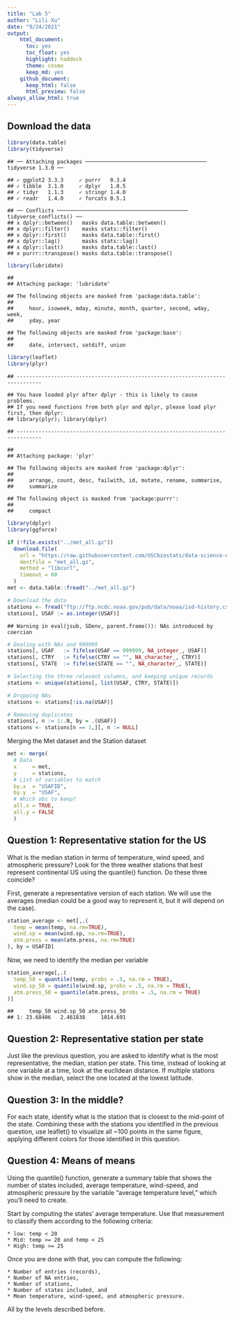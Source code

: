 ```yaml
---
title: "Lab 5"
author: "Lili Xu"
date: "9/24/2021"
output: 
    html_document:
      toc: yes 
      toc_float: yes 
      highlight: haddock
      theme: cosmo
      keep_md: yes
    github_document:
      keep_html: false
      html_preview: false
always_allow_html: true
---
```




## Download the data



```r
library(data.table)
library(tidyverse)
```

```
## ── Attaching packages ─────────────────────────────────────── tidyverse 1.3.0 ──
```

```
## ✓ ggplot2 3.3.3     ✓ purrr   0.3.4
## ✓ tibble  3.1.0     ✓ dplyr   1.0.5
## ✓ tidyr   1.1.3     ✓ stringr 1.4.0
## ✓ readr   1.4.0     ✓ forcats 0.5.1
```

```
## ── Conflicts ────────────────────────────────────────── tidyverse_conflicts() ──
## x dplyr::between()   masks data.table::between()
## x dplyr::filter()    masks stats::filter()
## x dplyr::first()     masks data.table::first()
## x dplyr::lag()       masks stats::lag()
## x dplyr::last()      masks data.table::last()
## x purrr::transpose() masks data.table::transpose()
```

```r
library(lubridate)
```

```
## 
## Attaching package: 'lubridate'
```

```
## The following objects are masked from 'package:data.table':
## 
##     hour, isoweek, mday, minute, month, quarter, second, wday, week,
##     yday, year
```

```
## The following objects are masked from 'package:base':
## 
##     date, intersect, setdiff, union
```

```r
library(leaflet)
library(plyr)
```

```
## ------------------------------------------------------------------------------
```

```
## You have loaded plyr after dplyr - this is likely to cause problems.
## If you need functions from both plyr and dplyr, please load plyr first, then dplyr:
## library(plyr); library(dplyr)
```

```
## ------------------------------------------------------------------------------
```

```
## 
## Attaching package: 'plyr'
```

```
## The following objects are masked from 'package:dplyr':
## 
##     arrange, count, desc, failwith, id, mutate, rename, summarise,
##     summarize
```

```
## The following object is masked from 'package:purrr':
## 
##     compact
```

```r
library(dplyr)
library(ggforce)
```


```r
if (!file.exists("../met_all.gz"))
  download.file(
    url = "https://raw.githubusercontent.com/USCbiostats/data-science-data/master/02_met/met_all.gz",
    destfile = "met_all.gz",
    method = "libcurl",
    timeout = 60
  )
met <- data.table::fread("../met_all.gz")

# Download the data
stations <- fread("ftp://ftp.ncdc.noaa.gov/pub/data/noaa/isd-history.csv")
stations[, USAF := as.integer(USAF)]
```

```
## Warning in eval(jsub, SDenv, parent.frame()): NAs introduced by coercion
```

```r
# Dealing with NAs and 999999
stations[, USAF   := fifelse(USAF == 999999, NA_integer_, USAF)]
stations[, CTRY   := fifelse(CTRY == "", NA_character_, CTRY)]
stations[, STATE  := fifelse(STATE == "", NA_character_, STATE)]

# Selecting the three relevant columns, and keeping unique records
stations <- unique(stations[, list(USAF, CTRY, STATE)])

# Dropping NAs
stations <- stations[!is.na(USAF)]

# Removing duplicates
stations[, n := 1:.N, by = .(USAF)]
stations <- stations[n == 1,][, n := NULL]
```

Merging the Met dataset and the Station dataset

```r
met <- merge(
  # Data
  x     = met,      
  y     = stations, 
  # List of variables to match
  by.x  = "USAFID",
  by.y  = "USAF", 
  # Which obs to keep?
  all.x = TRUE,      
  all.y = FALSE
  )
```

## Question 1: Representative station for the US

What is the median station in terms of temperature, wind speed, and atmospheric pressure? Look for the three weather stations that best represent continental US using the quantile() function. Do these three coincide?

First, generate a representative version of each station. We will use the averages (median could be a good way to represent it, but it will depend on the case).

```r
station_average <- met[,.(
  temp = mean(temp, na.rm=TRUE),
  wind.sp = mean(wind.sp, na.rm=TRUE),
  atm.press = mean(atm.press, na.rm=TRUE)
), by = USAFID]
```

Now, we need to identify the median per variable

```r
station_average[,.(
  temp_50 = quantile(temp, probs = .5, na.rm = TRUE),
  wind.sp_50 = quantile(wind.sp, probs = .5, na.rm = TRUE),
  atm.press_50 = quantile(atm.press, probs = .5, na.rm = TRUE)
)]
```

```
##     temp_50 wind.sp_50 atm.press_50
## 1: 23.68406   2.461838     1014.691
```

## Question 2: Representative station per state

Just like the previous question, you are asked to identify what is the most representative, the median, station per state. This time, instead of looking at one variable at a time, look at the euclidean distance. If multiple stations show in the median, select the one located at the lowest latitude.


## Question 3: In the middle?
For each state, identify what is the station that is closest to the mid-point of the state. Combining these with the stations you identified in the previous question, use leaflet() to visualize all ~100 points in the same figure, applying different colors for those identified in this question.



## Question 4: Means of means
Using the quantile() function, generate a summary table that shows the number of states included, average temperature, wind-speed, and atmospheric pressure by the variable “average temperature level,” which you’ll need to create.

Start by computing the states’ average temperature. Use that measurement to classify them according to the following criteria:

    * low: temp < 20
    * Mid: temp >= 20 and temp < 25
    * High: temp >= 25
Once you are done with that, you can compute the following:

    * Number of entries (records),
    * Number of NA entries,
    * Number of stations,
    * Number of states included, and
    * Mean temperature, wind-speed, and atmospheric pressure.
    
All by the levels described before.


